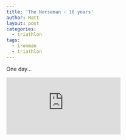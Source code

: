 ```yaml
---
title: 'The Norseman - 10 years'
author: Matt
layout: post
categories:
  - triathlon
tags:
  - ironman
  - triathlon
---
```

One day...

<div class="attachement iframe_wrapper">
<iframe src="http://www.youtube.com/embed/ixQWxEwml5g?rel=0" frameborder="0" allowfullscreen></iframe>
</div>